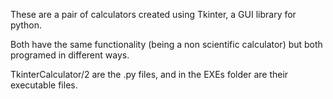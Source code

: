 These are a pair of calculators created using Tkinter, a GUI library for python.

Both have the same functionality (being a non scientific calculator) but both programed in different ways.

TkinterCalculator/2 are the .py files, and in the EXEs folder are their executable files.
